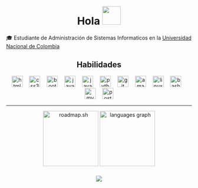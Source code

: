 <h1 align="center">Hola <img src="https://media.giphy.com/media/5xRW2cUKfcyQg/giphy.gif" width=50></h2>

<p>🎓 Estudiante de Administración de Sistemas Informaticos en la <a href="https://www.manizales.unal.edu.co/"> Universidad Nacional de Colombia</a></p>

<h2 align="center">Habilidades</h2>

<div align="center">
  <img src="https://skillicons.dev/icons?i=html" height="30" alt="html5 logo"  />
  <img width="10" />
  <img src="https://skillicons.dev/icons?i=css" height="30" alt="css3 logo"  />
  <img width="10" />
  <img src="https://skillicons.dev/icons?i=bootstrap" height="30" alt="bootstrap logo"  />
  <img width="10" />
  <img src="https://skillicons.dev/icons?i=js" height="30" alt="javascript logo"  />
  <img width="10" />
  <!--- <img src="https://skillicons.dev/icons?i=php" height="30" alt="php logo"  />--->
  <!--- <img width="10" />--->
  <!---<img src="https://skillicons.dev/icons?i=react" height="30" alt="react logo"  />--->
  <!--- <img width="10" />--->
  <!---<img src="https://skillicons.dev/icons?i=laravel" height="30" alt="laravel logo"  />--->
  <!---<img width="10" />--->
  <img src="https://skillicons.dev/icons?i=java" height="30" alt="java logo"  />
  <img width="10" />
  <img src="https://skillicons.dev/icons?i=py" height="30" alt="python logo"  />
  <img width="10" />
  <img src="https://skillicons.dev/icons?i=git" height="30" alt="git logo"  />
  <img width="10" />
  <img src="https://skillicons.dev/icons?i=aws" height="30" alt="amazonwebservices logo"  />
  <img width="10" />
  <img src="https://skillicons.dev/icons?i=linux" height="30" alt="linux logo"  />
  <img width="10" />
  <img src="https://skillicons.dev/icons?i=bash" height="30" alt="bash logo"  />
  <img width="10" />
  <img src="https://skillicons.dev/icons?i=mysql" height="30" alt="mysql logo"  />
  <img width="10" />
  <img src="https://skillicons.dev/icons?i=postgres" height="30" alt="postgresql logo"  />
</div>
<hr>

<div align="center">
  <a href="https://roadmap.sh"><img src="https://roadmap.sh/card/wide/65f4c475275ac16edcb544aa?variant=dark" alt="roadmap.sh" height="150"/></a>
</hr>
  <img src="https://github-readme-stats.vercel.app/api/top-langs?username=astrxnomo&locale=en&hide_title=true&layout=compact&card_width=320&langs_count=8&theme=dark&hide_border=true" height="150" alt="languages graph"  />
</div>



###

<div align="center">
  <img src="https://visitor-badge.laobi.icu/badge?page_id=astrxnomo.astrxnomo&left_color=blueviolet"  />
</div>



